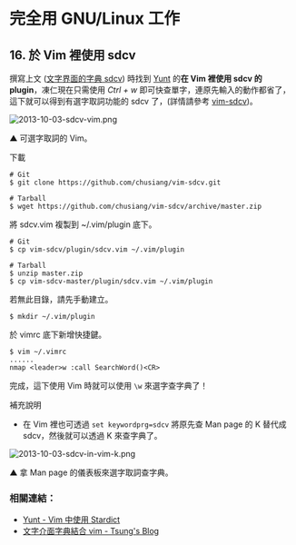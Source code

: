 # 完全用 GNU/Linux 工作
 
## 16. 於 Vim 裡使用 sdcv

撰寫上文 ([文字界面的字典 sdcv](15.sdcv.md)) 時找到 [Yunt](http://my.opera.com/yunt/blog/show.dml/304842) 的**在 Vim 裡使用 sdcv 的 plugin**，凍仁現在只需使用 *Ctrl + w* 即可快查單字，連原先輸入的動作都省了，這下就可以得到有選字取詞功能的 sdcv 了，(詳情請參考 [vim-sdcv](https://github.com/chusiang/vim-sdcv))。

![2013-10-03-sdcv-vim.png](https://lh5.googleusercontent.com/-k6eRB1pQTd0/UkyAE9o5hVI/AAAAAAAAV1o/4R8nOtWba1k/s640/2013-10-03-sdcv-vim.png)

▲ 可選字取詞的 Vim。

下載

	# Git
	$ git clone https://github.com/chusiang/vim-sdcv.git

	# Tarball
	$ wget https://github.com/chusiang/vim-sdcv/archive/master.zip

將 sdcv.vim 複製到 ~/.vim/plugin 底下。

	# Git
	$ cp vim-sdcv/plugin/sdcv.vim ~/.vim/plugin

	# Tarball
	$ unzip master.zip
	$ cp vim-sdcv-master/plugin/sdcv.vim ~/.vim/plugin

若無此目錄，請先手動建立。

	$ mkdir ~/.vim/plugin 

於 vimrc 底下新增快捷鍵。

	$ vim ~/.vimrc
	......
	nmap <leader>w :call SearchWord()<CR>

完成，這下使用 Vim 時就可以使用 ``\w`` 來選字查字典了！

補充說明

- 在 Vim 裡也可透過 ``set keywordprg=sdcv`` 將原先查 Man page 的 K 替代成 sdcv，然後就可以透過 K 來查字典了。

![2013-10-03-sdcv-in-vim-k.png](https://lh5.googleusercontent.com/-c8K9GhpgubE/Uk0R4-h0cAI/AAAAAAAAV2M/OFQs3Z_v-kY/s640/2013-10-03-sdcv-in-vim-k.png)

▲ 拿 Man page 的儀表板來選字取詞查字典。

### 相關連結：

- [Yunt - Vim 中使用 Stardict](http://my.opera.com/yunt/blog/show.dml/304842)
- [文字介面字典結合 vim - Tsung's Blog](http://blog.longwin.com.tw/2007/02/command_line_dict_use_in_vim/)


